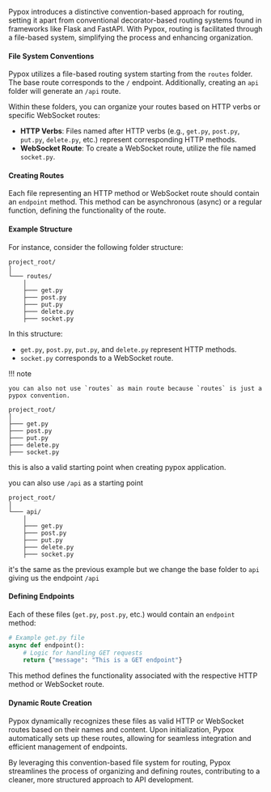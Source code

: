 Pypox introduces a distinctive convention-based approach for routing, setting it apart from conventional decorator-based routing systems found in frameworks like Flask and FastAPI. With Pypox, routing is facilitated through a file-based system, simplifying the process and enhancing organization.

#### File System Conventions

Pypox utilizes a file-based routing system starting from the `routes` folder. The base route corresponds to the `/` endpoint. Additionally, creating an `api` folder will generate an `/api` route.

Within these folders, you can organize your routes based on HTTP verbs or specific WebSocket routes:

- **HTTP Verbs**: Files named after HTTP verbs (e.g., `get.py`, `post.py`, `put.py`, `delete.py`, etc.) represent corresponding HTTP methods.
- **WebSocket Route**: To create a WebSocket route, utilize the file named `socket.py`.

#### Creating Routes

Each file representing an HTTP method or WebSocket route should contain an `endpoint` method. This method can be asynchronous (async) or a regular function, defining the functionality of the route.

#### Example Structure

For instance, consider the following folder structure:

```
project_root/
│
└─── routes/
    │
    ├─── get.py
    ├─── post.py
    ├─── put.py
    ├─── delete.py
    ├─── socket.py
```

In this structure:

- `get.py`, `post.py`, `put.py`, and `delete.py` represent HTTP methods.
- `socket.py` corresponds to a WebSocket route.

!!! note

    you can also not use `routes` as main route because `routes` is just a pypox convention.

```
project_root/
│
├─── get.py
├─── post.py
├─── put.py
├─── delete.py
├─── socket.py
```

this is also a valid starting point when creating pypox application.

you can also use `/api` as a starting point

```
project_root/
│
└─── api/
    │
    ├─── get.py
    ├─── post.py
    ├─── put.py
    ├─── delete.py
    ├─── socket.py
```

it's the same as the previous example but we change the base folder to `api` giving us the endpoint `/api`

#### Defining Endpoints

Each of these files (`get.py`, `post.py`, etc.) would contain an `endpoint` method:

```python
# Example get.py file
async def endpoint():
    # Logic for handling GET requests
    return {"message": "This is a GET endpoint"}
```

This method defines the functionality associated with the respective HTTP method or WebSocket route.

#### Dynamic Route Creation

Pypox dynamically recognizes these files as valid HTTP or WebSocket routes based on their names and content. Upon initialization, Pypox automatically sets up these routes, allowing for seamless integration and efficient management of endpoints.

By leveraging this convention-based file system for routing, Pypox streamlines the process of organizing and defining routes, contributing to a cleaner, more structured approach to API development.
